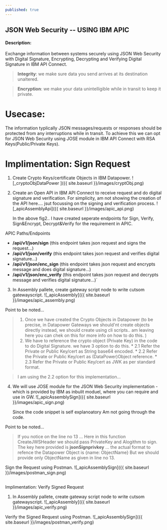 ```yaml
---
published: true
---
```

## JSON Web Security -- USING IBM APIC

#### Description:

Exchange information between systems securely using JSON Web Security with Digital Signature, Encrypting, Decrypting and Verifying Digital Signature in IBM API Connect. 

>  **Integrity**: we make sure data you send arrives at its destination unaltered.  
  
>  **Encryption**: we make your data unintelligible while in transit to keep it private.

# Usecase:  
The information typlically JSON messages/requests or responses should be protected from any interruptions while in transit. To achieve this we can opt for JSON Web Security using JOSE module in IBM API Connect with RSA Keys(Public/Private Keys).

# Implimentation: Sign Request
1. Create Crypto Keys/certificate Objects in IBM Datapower.
    ![_cryptoObjDataPower ]({{ site.baseurl }}/images/cryptObj.png)
    
    
2. Create an Open API in IBM API Connect to receive request and do digital signature and verification.
   For simplicity, am not showing the creation of the API here.... jsut focussing on the signing and verification process.
    ![_apicAssemblyApi]({{ site.baseurl }}/images/apic_api.png)
    
   
   In the above fig2.. I have created seperate endpoints for Sign, Verify, Sign&Encrypt, Decrypt&Verify for the requirement in APIC. 
   



APIC Paths/Endpoints
  
 *    **/api/v1/json/sign**          (this endpoint takes json request and signs the request...)
 *    **/api/v1/json/verify**	       (this endpoint takes json request and verifies digital signature...)
 *    **/api/v1/json/enc_sign**	     (this endpoint takes json request and encrypts message and does digital signature...)
 *    **/api/v1/json/enc_verify**	   (this endpoint takes json request and decrypts message and verifies digital signature...)`
     
  3. In Assembly pallete, create gateway script node to write cutsom gatewayscript.
     ![_apicAssembly]({{ site.baseurl }}/images/apic_assembly.png)
     
  

Point to be noted...
 
 >   1. Once we have created the Crypto Objects in Datapower (to be precise, in Datapower Gateways we should'nt create objects directly instead,
    we should create using cli scripts.. am leaving here you can chek on this for more info on how to do this. )
 >   2. We have to reference the crypto object (Private Key) in the code to do Digital Signature.
        we have 3 option to do this.
      *  2.1 Refer the Private or Public Key/cert as String base64 encoded.
      *  2.2 Refer the Private or Public Key/cert as (DataPower)Object reference.
      *  2.3 Refer the Private or Public Key/cert as JWK as per standard format.
        
   >  I am using the 2.2 option for this implementation...
        
   4. We will use JOSE module for the JSON Web Security implementation - which is provided by IBM as inbulit moduel, where you can require and use in GW.
      ![_apicAssemblySign]({{ site.baseurl }}/images/apic_sign.png)
      
      Since the code snippet is self explanoatory Am not going through the code.
     
  

Point to be noted...
  
 >   If you notice on the line no 13 ...
    Here in this function CreateJWSHeader we should pass PrivateKey and Alogithm to sign.
    The key here provided is **jsonSignprivkey** ... the actual format to refence the Datapower Object is {name: ObjectName}
    But we should provide only ObjectName as given in line no 13.
    
  

Sign the Request using Postman.
     ![_apicAssemblySign]({{ site.baseurl }}/images/postman_sign.png)
     
  

##

Implimentation: Verify Signed Request
 
  1.  In Assembly pallete, create gateway script node to write cutsom gatewayscript.
     ![_apicAssembly]({{ site.baseurl }}/images/apic_verify.png)
  


Verify the Signed Request using Postman.
     ![_apicAssemblySign]({{ site.baseurl }}/images/postman_verify.png)
